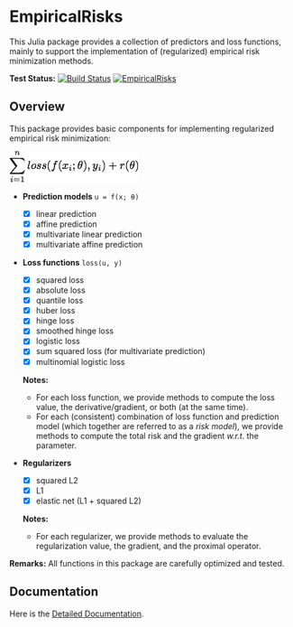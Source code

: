 # EmpiricalRisks

This Julia package provides a collection of predictors and loss functions, mainly to support the implementation of (regularized) empirical risk minimization methods.

**Test Status:**
[![Build Status](https://travis-ci.org/lindahua/EmpiricalRisks.jl.svg?branch=master)](https://travis-ci.org/lindahua/EmpiricalRisks.jl)
[![EmpiricalRisks](http://pkg.julialang.org/badges/EmpiricalRisks_release.svg)](http://pkg.julialang.org/?pkg=EmpiricalRisks&ver=release)

## Overview

This package provides basic components for implementing regularized empirical risk minimization:

![regerm](imgs/regerm.png)

- **Prediction models** ``u = f(x; θ)``

  - [x] linear prediction
  - [x] affine prediction
  - [x] multivariate linear prediction
  - [x] multivariate affine prediction

- **Loss functions** ``loss(u, y)``

  - [x] squared loss
  - [x] absolute loss
  - [x] quantile loss
  - [x] huber loss
  - [x] hinge loss
  - [x] smoothed hinge loss
  - [x] logistic loss
  - [x] sum squared loss (for multivariate prediction)
  - [x] multinomial logistic loss

  **Notes:**

  - For each loss function, we provide methods to compute the loss value, the derivative/gradient, or both (at the same time).
  - For each (consistent) combination of loss function and prediction model (which together are referred to as a *risk model*), we provide methods to compute the total risk and the gradient *w.r.t.* the parameter.


- **Regularizers**  

  - [x] squared L2
  - [x] L1
  - [x] elastic net (L1 + squared L2)

  **Notes:**

  - For each regularizer, we provide methods to evaluate the regularization value, the gradient, and the proximal operator.


**Remarks:** All functions in this package are carefully optimized and tested.


## Documentation

Here is the [Detailed Documentation](http://empiricalrisksjl.readthedocs.org/en/latest/).

